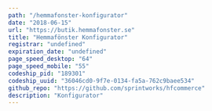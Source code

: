 ```yaml
---
path: "/hemmafonster-konfigurator"
date: "2018-06-15"
url: "https://butik.hemmafonster.se"
title: "Hemmafönster Konfigurator"
registrar: "undefined"
expiration_date: "undefined"
page_speed_desktop: "64"
page_speed_mobile: "55"
codeship_pid: "189301"
codeship_uuid: "36046cd0-9f7e-0134-fa5a-762c9baee534"
github_repo: "https://github.com/sprintworks/hfcommerce"
description: "Konfigurator"
---
```



